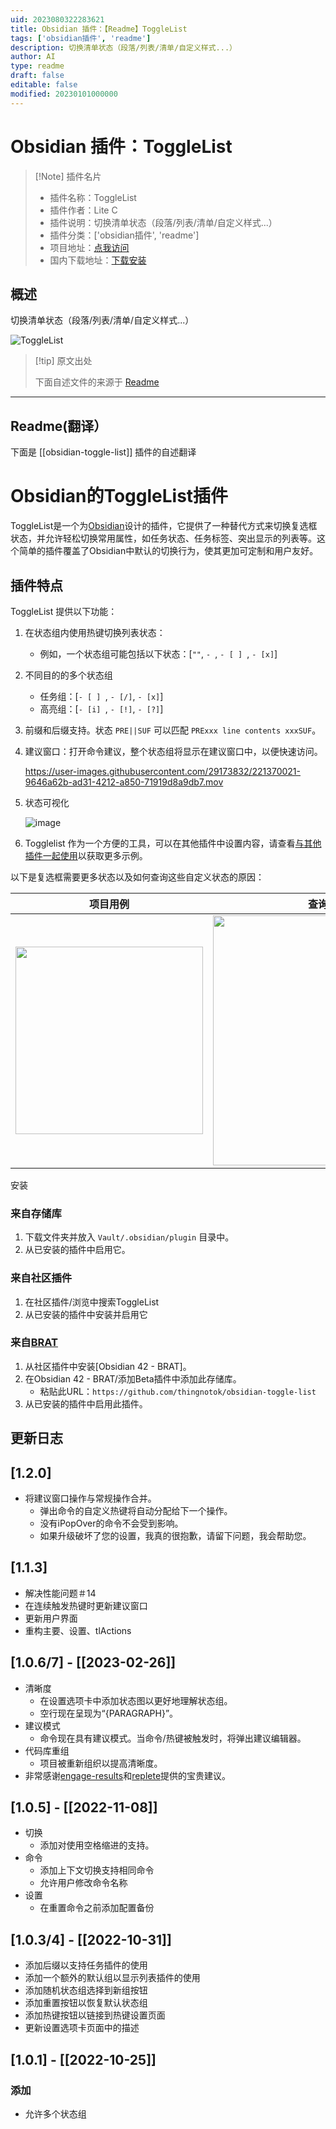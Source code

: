 ```yaml
---
uid: 2023080322283621
title: Obsidian 插件：【Readme】ToggleList
tags: ['obsidian插件', 'readme']
description: 切换清单状态（段落/列表/清单/自定义样式...）
author: AI
type: readme
draft: false
editable: false
modified: 20230101000000
---
```


# Obsidian 插件：ToggleList

> [!Note] 插件名片
> - 插件名称：ToggleList
> - 插件作者：Lite C
> - 插件说明：切换清单状态（段落/列表/清单/自定义样式...）
> - 插件分类：['obsidian插件', 'readme']
> - 项目地址：[点我访问](https://github.com/thingnotok/obsidian-toggle-list)
> - 国内下载地址：[下载安装](https://pkmer.cn/products/plugin/pluginMarket/?obsidian-toggle-list)

## 概述

切换清单状态（段落/列表/清单/自定义样式...）

![ToggleList](https://cdn.pkmer.cn/covers/obsidian-toggle-list.png!pkmer)

> [!tip] 原文出处
> 
>下面自述文件的来源于 [Readme](https://ghproxy.net/https://raw.githubusercontent.com/thingnotok/obsidian-toggle-list/master/README.md)
> 

---

## Readme(翻译）

下面是 [[obsidian-toggle-list]] 插件的自述翻译


# Obsidian的ToggleList插件

ToggleList是一个为[Obsidian](https://obsidian.md)设计的插件，它提供了一种替代方式来切换复选框状态，并允许轻松切换常用属性，如任务状态、任务标签、突出显示的列表等。这个简单的插件覆盖了Obsidian中默认的切换行为，使其更加可定制和用户友好。

## 插件特点

ToggleList 提供以下功能：

1. 在状态组内使用热键切换列表状态：
   - 例如，一个状态组可能包括以下状态：[`""`, `- `, `- [ ] `, ` - [x] `]

2. 不同目的的多个状态组
   - 任务组：[`- [ ] `, ` - [/] `, ` - [x] `]
   - 高亮组：[`- [i] `, ` - [!] `, ` - [?] `]

3. 前缀和后缀支持。状态 `PRE||SUF` 可以匹配 `PRExxx line contents xxxSUF`。

4. 建议窗口：打开命令建议，整个状态组将显示在建议窗口中，以便快速访问。

   https://user-images.githubusercontent.com/29173832/221370021-9646a62b-ad31-4212-a850-71919d8a9db7.mov

5. 状态可视化

   ![image](https://user-images.githubusercontent.com/29173832/221369660-5600d76d-b8ac-4354-b4cc-11457c1527db.png)

6. Togglelist 作为一个方便的工具，可以在其他插件中设置内容，请查看[与其他插件一起使用](https://github.com/thingnotok/obsidian-toggle-list/doc/other_plugin.md)以获取更多示例。

以下是复选框需要更多状态以及如何查询这些自定义状态的原因：

| 项目用例 | 查询自定义项 |
| :------: | :----------: |
| <img src="https://github.com/thingnotok/obsidian-toggle-list/blob/master/resources/example_project.png" width="300"> | <img src="https://github.com/thingnotok/obsidian-toggle-list/blob/master/resources/query_example.png" width="400"> |

安装

### 来自存储库

1. 下载文件夹并放入 `Vault/.obsidian/plugin` 目录中。
2. 从已安装的插件中启用它。

### 来自社区插件

1. 在社区插件/浏览中搜索ToggleList
1. 从已安装的插件中安装并启用它

### 来自[BRAT](https://github.com/TfTHacker/obsidian42-brat)

1. 从社区插件中安装[Obsidian 42 - BRAT]。
2. 在Obsidian 42 - BRAT/添加Beta插件中添加此存储库。
   - 粘贴此URL：`https://github.com/thingnotok/obsidian-toggle-list`
3. 从已安装的插件中启用此插件。

## 更新日志
[1.2.0]
---
- 将建议窗口操作与常规操作合并。
	- 弹出命令的自定义热键将自动分配给下一个操作。
	- 没有iPopOver的命令不会受到影响。
	- 如果升级破坏了您的设置，我真的很抱歉，请留下问题，我会帮助您。

[1.1.3]
---
- 解决性能问题＃14
- 在连续触发热键时更新建议窗口
- 更新用户界面
- 重构主要、设置、tlActions

[1.0.6/7] - [[2023-02-26]]
---
- 清晰度
	- 在设置选项卡中添加状态图以更好地理解状态组。
	- 空行现在呈现为“{PARAGRAPH}”。
- 建议模式
	- 命令现在具有建议模式。当命令/热键被触发时，将弹出建议编辑器。
- 代码库重组
	- 项目被重新组织以提高清晰度。
- 非常感谢[engage-results](https://github.com/engage-results)和[replete](https://github.com/replete)提供的宝贵建议。

[1.0.5] - [[2022-11-08]]
---
- 切换
    - 添加对使用空格缩进的支持。
- 命令
    - 添加上下文切换支持相同命令
    - 允许用户修改命令名称
- 设置
    - 在重置命令之前添加配置备份

[1.0.3/4] - [[2022-10-31]]
---
- 添加后缀以支持任务插件的使用
- 添加一个额外的默认组以显示列表插件的使用
- 添加随机状态组选择到新组按钮
- 添加重置按钮以恢复默认状态组
- 添加热键按钮以链接到热键设置页面
- 更新设置选项卡页面中的描述


[1.0.1] - [[2022-10-25]]
---

### 添加
- 允许多个状态组



